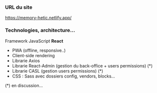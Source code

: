 ### URL du site

https://memory-hetic.netlify.app/

### Technologies, architecture...

Framework JavaScript <strong> React </strong>

<ul> 
  <li> PWA (offline, responsive..) </li>
  <li> Client-side rendering </li>
  <li> Librarie Axios </li>
  <li> Librarie React-Admin (gestion du back-office + users permissions) (*)</li>
  <li> Librarie CASL (gestion users permissions) (*) </li>
  <li> CSS : Sass avec dossiers config, vendors, blocks...  </li>
</ul>

(\*) en discussion...
